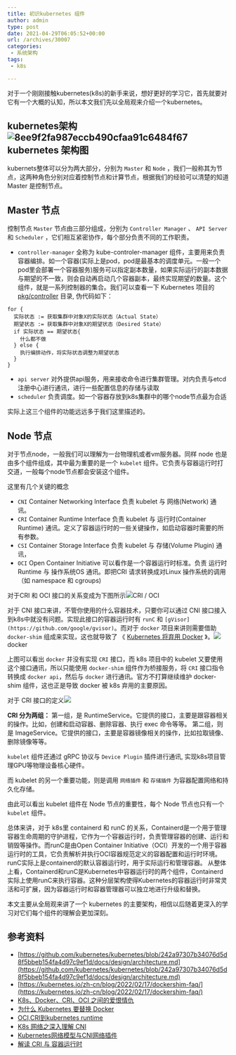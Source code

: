 ```yaml
---
title: 初识kubernetes 组件
author: admin
type: post
date: 2021-04-29T06:05:52+00:00
url: /archives/30007
categories:
 - 系统架构
tags:
 - k8s

---
```

对于一个刚刚接触kubernetes(k8s)的新手来说，想好更好的学习它，首先就要对它有一个大概的认知，所以本文我们先以全局观来介绍一个kubernetes。

## kubernetes架构 ![8ee9f2fa987eccb490cfaa91c6484f67](https://blogstatic.haohtml.com/uploads/2021/04/56aec9997240192091adad3e14358736-52.png)kubernetes 架构图

kubernets整体可以分为两大部分，分别为 `Master` 和 `Node` ，我们一般称其为节点，这两种角色分别对应着控制节点和计算节点，根据我们的经验可以清楚的知道 Master 是控制节点。

## Master 节点 

控制节点 `Master` 节点由三部分组成，分别为 `Controller Manager` 、 `API Server` 和 `Scheduler` ，它们相互紧密协作，每个部分负责不同的工作职责。

 * `controller-manager` 全称为 kube-controler-manager 组件，主要用来负责容器编排。如一个容器(实际上是pod，pod是最基本的调度单元。一般一个pod里会部署一个容器服务)服务可以指定副本数量，如果实际运行的副本数据与期望的不一致，则会自动再启动几个容器副本，最终实现期望的数量。这个组件，就是一系列控制器的集合。我们可以查看一下 Kubernetes 项目的 [pkg/controller](https://github.com/kubernetes/kubernetes/tree/master/pkg/controller) 目录, 伪代码如下：

```
for {
  实际状态 := 获取集群中对象X的实际状态（Actual State）
  期望状态 := 获取集群中对象X的期望状态（Desired State）
  if 实际状态 == 期望状态{
    什么都不做
  } else {
    执行编排动作，将实际状态调整为期望状态
  }
}
```

 * `api server` 对外提供api服务，用来接收命令进行集群管理。对内负责与etcd注册中心进行通讯，进行一些配置信息的存储与读取
 * `scheduler` 负责调度。如一个容器存放到k8s集群中的哪个node节点最为合适

实际上这三个组件的功能远远多于我们这里描述的。

## Node 节点 

对于节点node，一般我们可以理解为一台物理机或者vm服务器。同样 node 也是由多个组件组成，其中最为重要的是一个 `kubelet` 组件。它负责与容器运行时打交道，一般每个node节点都会安装这个组件。

这里有几个关键的概念

 * `CNI` Container Networking Interface 负责 kubelet 与 网络(Network) 通讯。
 * `CRI` Container Runtime Interface 负责 kubelet 与 运行时(Container Runtime) 通讯。定义了容器运行时的一些关键操作，如启动容器时需要的所有参数。
 * `CSI` Container Storage Interface 负责 kubelet 与 存储(Volume Plugin) 通讯，
 * `OCI` Open Container Initiative 可以看作是一个容器运行时标准。负责 运行时 Runtime 与 操作系统OS 通讯。即把CRI 请求转换成对Linux 操作系统的调用（如 namespace 和 cgroups)

对于CRI 和 OCI 接口的关系变成为下图所示![](https://blogstatic.haohtml.com/uploads/2021/04/3b8a77d4d4dce733afc487ac6997fa00.png)CRI / OCI

对于 CNI 接口来讲，不管你使用的什么容器技术，只要你可以通过 CNI 接口接入到k8s中就没有问题。实现此接口的容器运行时有 `runC` 和 ` [gVisor](https://github.com/google/gvisor) `。而对于 `docker` 项目来讲则需要借助 `docker-shim` 组成来实现，这也就导致了 《 [Kubernetes 将弃用 Docker](https://mp.weixin.qq.com/s/GHjvvTJ8ZerIyCqXB1BSUQ) 》。![](https://blogstatic.haohtml.com/uploads/2021/04/8a7137e8918a8eb5d67f1dc7ddad07ca.png)docker

上图可以看出 `docker` 并没有实现 `CRI` 接口，而 k8s 项目中的 kubelet 又要使用这个接口通讯，所以只能使用 `docker-shim` 组件作为桥接服务，将 `CRI` 接口指令转换成 `docker api`，然后与 `docker` 进行通讯。官方不打算继续维护 docker-shim 组件，这也正是导致 docker 被 k8s 弃用的主要原因。

对于 CRI 接口的定义![](https://blogstatic.haohtml.com/uploads/2023/07/d2b5ca33bd970f64a6301fa75ae2eb22-4.png)

 **CRI 分为两组：**
第一组，是 RuntimeService。它提供的接口，主要是跟容器相关的操作。比如，创建和启动容器、删除容器、执行 exec 命令等等。
第二组，则是 ImageService。它提供的接口，主要是容器镜像相关的操作，比如拉取镜像、删除镜像等等。

`kubelet` 组件还通过 gRPC 协议与 `Device Plugin` 插件进行通讯, 实现k8s项目管理GPU等物理设备核心硬件。

而 kubelet 的另一个重要功能，则是调用 `网络插件` 和 `存储插件` 为容器配置网络和持久化存储。

由此可以看出 kubelet 组件在 Node 节点的重要性，每个 Node 节点也只有一个 `kubelet` 组件。

总体来讲，对于 k8s里 containerd 和 runC 的关系，Containerd是一个用于管理容器生命周期的守护进程，它作为一个容器运行时，负责管理容器的创建、运行和销毁等操作。而runC是由Open Container Initiative（OCI）开发的一个用于容器运行时的工具，它负责解析并执行OCI容器规范定义的容器配置和运行时环境。runC实际上是containerd的默认容器运行时，用于实际运行和管理容器。 从整体上看，Containerd和runC是Kubernetes中容器运行时的两个组件，Containerd实际上使用runC来执行容器。这种分层架构使得Kubernetes的容器运行时非常灵活和可扩展，因为容器运行时和容器管理器可以独立地进行升级和替换。

本文主要从全局观来讲了一个 kubernetes 的主要架构，相信以后随着更深入的学习对它们每个组件的理解会更加深刻。

## 参考资料 

 * [https://github.com/kubernetes/kubernetes/blob/242a97307b34076d5d8f5bbeb154fa4d97c9ef1d/docs/design/architecture.md](https://github.com/kubernetes/kubernetes/blob/242a97307b34076d5d8f5bbeb154fa4d97c9ef1d/docs/design/architecture.md)
 * [https://kubernetes.io/zh-cn/blog/2022/02/17/dockershim-faq/](https://kubernetes.io/zh-cn/blog/2022/02/17/dockershim-faq/)
 * [K8s、Docker、CRI、OCI 之间的爱恨情仇](https://blog.csdn.net/yangchao1125/article/details/111209995)
 * [为什么 Kubernetes 要替换 Docker](https://draveness.me/whys-the-design-kubernetes-deprecate-docker/)
 * [OCI,CRI到kubernetes runtime](https://www.jianshu.com/p/c7748893ab00)
 * [K8s 网络之深入理解 CNI](https://zhuanlan.zhihu.com/p/450140876)
 * [Kubernetes网络模型与CNI网络插件](https://time.geekbang.org/column/article/67351)
 * [解读 CRI 与 容器运行时](https://time.geekbang.org/column/article/71499)